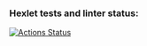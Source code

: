 ### Hexlet tests and linter status:
[![Actions Status](https://github.com/fgvlasov/dom-react-redux-project-lvl4/workflows/hexlet-check/badge.svg)](https://github.com/fgvlasov/dom-react-redux-project-lvl4/actions)